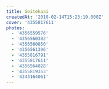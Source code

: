 ```yaml
---
title: Geitekaai
createdAt: '2010-02-14T15:23:19.000Z'
cover: '4355817611'
photos:
  - '4356559576'
  - '4356560302'
  - '4356560850'
  - '4356561396'
  - '4355816791'
  - '4355817611'
  - '4356564028'
  - '4355819353'
  - '4343164061'
---
```



